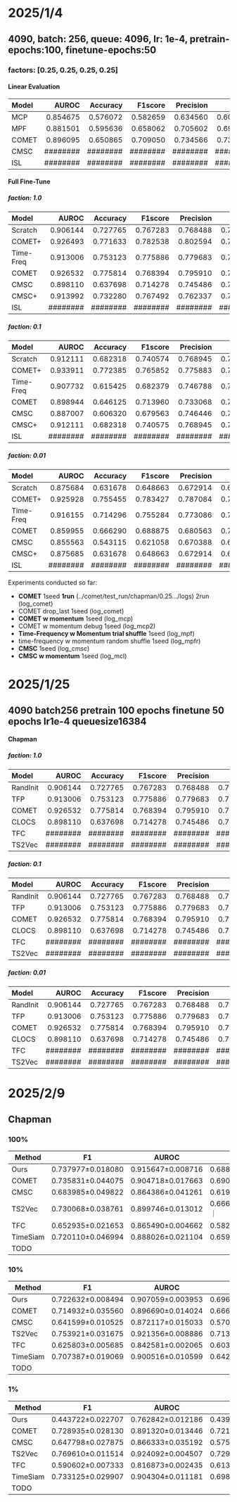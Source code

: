 # 2025/1/4

## 4090, batch: 256, queue: 4096, lr: 1e-4, pretrain-epochs:100, finetune-epochs:50

### factors: [0.25, 0.25, 0.25, 0.25]

#### Linear Evaluation

| Model     | AUROC     | Accuracy  | F1score   | Precision | Recall    | AUPRC     |
|:----------|----------:|----------:|----------:|----------:|----------:|----------:|
| MCP       | 0.854675  | 0.576072  | 0.582659  | 0.634560  | 0.603268  | 0.676467  |
| MPF       | 0.881501  | 0.595636  | 0.658062  | 0.705602  | 0.695628  | 0.748562  |
| COMET     | 0.896095  | 0.650865  | 0.709050  | 0.734566  | 0.731920  | 0.771784  |
| CMSC      | ########  | ########  | ########  | ########  | ########  | #######   |
| ISL       | ########  | ########  | ########  | ########  | ########  | #######   |

#### Full Fine-Tune

##### faction: 1.0

| Model     | AUROC     | Accuracy  | F1score   | Precision | Recall    | AUPRC     |
|:----------|----------:|----------:|----------:|----------:|----------:|----------:|
| Scratch   | 0.906144  | 0.727765  | 0.767283  | 0.768488  | 0.767514  | 0.805540  |
| COMET+    | 0.926493  | 0.771633  | 0.782538  | 0.802594  | 0.785412  | 0.849381  |
| Time-Freq | 0.913006  | 0.753123  | 0.775886  | 0.779683  | 0.778660  | 0.818178  |
| COMET     | 0.926532  | 0.775814  | 0.768394  | 0.795910  | 0.784722  | 0.842812  |
| CMSC      | 0.898110  | 0.637698  | 0.714278  | 0.745486  | 0.746277  | 0.785959  |
| CMSC+     | 0.913992  | 0.732280  | 0.767492  | 0.762337  | 0.773231  | 0.817240  |
| ISL       | ########  | ########  | ########  | ########  | ########  | #######   |

##### faction: 0.1

| Model     | AUROC     | Accuracy  | F1score   | Precision | Recall    | AUPRC     |
|:----------|----------:|----------:|----------:|----------:|----------:|----------:|
| Scratch   | 0.912111  | 0.682318  | 0.740574  | 0.768945  | 0.753417  | 0.816443  |
| COMET+    | 0.933911  | 0.772385  | 0.765852  | 0.775883  | 0.778137  | 0.845581  |
| Time-Freq | 0.907732  | 0.615425  | 0.682379  | 0.746788  | 0.722370  | 0.797198  |
| COMET     | 0.898944  | 0.646125  | 0.713960  | 0.733068  | 0.740235  | 0.776362  |
| CMSC      | 0.887007  | 0.606320  | 0.679563  | 0.746446  | 0.733217  | 0.761602  |
| CMSC+     | 0.912111  | 0.682318  | 0.740575  | 0.768945  | 0.753417  | 0.816443  |
| ISL       | ########  | ########  | ########  | ########  | ########  | #######   |

##### faction: 0.01

| Model     | AUROC     | Accuracy  | F1score   | Precision | Recall    | AUPRC     |
|:----------|----------:|----------:|----------:|----------:|----------:|----------:|
| Scratch   | 0.875684  | 0.631678  | 0.648663  | 0.672914  | 0.662661  | 0.714983  |
| COMET+    | 0.925928  | 0.755455  | 0.783427  | 0.787084  | 0.787112  | 0.824541  |
| Time-Freq | 0.916155  | 0.714296  | 0.755284  | 0.773086  | 0.757394  | 0.814523  |
| COMET     | 0.859955  | 0.666290  | 0.688875  | 0.680563  | 0.700259  | 0.720004  |
| CMSC      | 0.855563  | 0.543115  | 0.621058  | 0.670388  | 0.672959  | 0.713244  |
| CMSC+     | 0.875685  | 0.631678  | 0.648663  | 0.672914  | 0.662661  | 0.714983  |
| ISL       | ########  | ########  | ########  | ########  | ########  | #######   |

Experiments conducted so far:
- **COMET** 1seed **1run** (../comet/test_run/chapman/0.25.../logs) 2run (log_comet)
- COMET drop_last 1seed (log_comet)
- **COMET w momentum** 1seed (log_mcp)
- COMET w momentum debug 1seed (log_mcp2)
- **Time-Frequency w Momentum trial shuffle** 1seed (log_mpf)
- time-frequency w momentum random shuffle 1seed (log_mpfr)
- **CMSC** 1seed (log_cmsc)
- **CMSC w momentum** 1seed (log_mcl)

# 2025/1/25

## 4090 batch256 pretrain 100 epochs finetune 50 epochs lr1e-4 queuesize16384

#### Chapman

##### faction: 1.0

| Model     | AUROC     | Accuracy  | F1score   | Precision | Recall    | AUPRC     |
|:----------|----------:|----------:|----------:|----------:|----------:|----------:|
| RandInit  | 0.906144  | 0.727765  | 0.767283  | 0.768488  | 0.767514  | 0.805540  |
| TFP       | 0.913006  | 0.753123  | 0.775886  | 0.779683  | 0.778660  | 0.818178  |
| COMET     | 0.926532  | 0.775814  | 0.768394  | 0.795910  | 0.784722  | 0.842812  |
| CLOCS     | 0.898110  | 0.637698  | 0.714278  | 0.745486  | 0.746277  | 0.785959  |
| TFC       | ########  | ########  | ########  | ########  | ########  | #######   |
| TS2Vec    | ########  | ########  | ########  | ########  | ########  | #######   |

##### faction: 0.1

| Model     | AUROC     | Accuracy  | F1score   | Precision | Recall    | AUPRC     |
|:----------|----------:|----------:|----------:|----------:|----------:|----------:|
| RandInit  | 0.906144  | 0.727765  | 0.767283  | 0.768488  | 0.767514  | 0.805540  |
| TFP       | 0.913006  | 0.753123  | 0.775886  | 0.779683  | 0.778660  | 0.818178  |
| COMET     | 0.926532  | 0.775814  | 0.768394  | 0.795910  | 0.784722  | 0.842812  |
| CLOCS     | 0.898110  | 0.637698  | 0.714278  | 0.745486  | 0.746277  | 0.785959  |
| TFC       | ########  | ########  | ########  | ########  | ########  | #######   |
| TS2Vec    | ########  | ########  | ########  | ########  | ########  | #######   |

##### faction: 0.01

| Model     | AUROC     | Accuracy  | F1score   | Precision | Recall    | AUPRC     |
|:----------|----------:|----------:|----------:|----------:|----------:|----------:|
| RandInit  | 0.906144  | 0.727765  | 0.767283  | 0.768488  | 0.767514  | 0.805540  |
| TFP       | 0.913006  | 0.753123  | 0.775886  | 0.779683  | 0.778660  | 0.818178  |
| COMET     | 0.926532  | 0.775814  | 0.768394  | 0.795910  | 0.784722  | 0.842812  |
| CLOCS     | 0.898110  | 0.637698  | 0.714278  | 0.745486  | 0.746277  | 0.785959  |
| TFC       | ########  | ########  | ########  | ########  | ########  | #######   |
| TS2Vec    | ########  | ########  | ########  | ########  | ########  | #######   |

# 2025/2/9

## Chapman

### 100%

| Method   | F1              | AUROC           | ACC             |
|----------|-----------------|-----------------|-----------------|
| Ours     |0.737977±0.018080|0.915647±0.008716|0.688518±0.045793|
| COMET    |0.735831±0.044075|0.904718±0.017663|0.690534±0.077640|
| CMSC     |0.683985±0.049822|0.864386±0.041261|0.619398±0.055824|
| TS2Vec   |0.730068±0.038761|0.899746±0.013012|0.666746±0.051525｜
| TFC      |0.652935±0.021653|0.865490±0.004662|0.582408±0.022004|
| TimeSiam |0.720110±0.046994|0.888026±0.021104|0.659970±0.058050|
| TODO     |                 |                 |                 |

### 10%

| Method   | F1              | AUROC           | ACC             |
|----------|-----------------|-----------------|-----------------|
| Ours     |0.722632±0.008494|0.907059±0.003953|0.696644±0.008710|
| COMET    |0.714932±0.035560|0.896690±0.014024|0.666065±0.065775|
| CMSC     |0.641599±0.010525|0.872117±0.015033|0.570625±0.007935|
| TS2Vec   |0.753921±0.031675|0.921356±0.008886|0.713318±0.056172|
| TFC      |0.625803±0.005685|0.842581±0.002065|0.603642±0.010206|
| TimeSiam |0.707387±0.019069|0.900516±0.010599|0.642739±0.026978|
| TODO     |                 |                 |                 |

### 1%

| Method   | F1              | AUROC           | ACC             |
|----------|-----------------|-----------------|-----------------|
| Ours     |0.443722±0.022707|0.762842±0.012186|0.439774±0.021819|
| COMET    |0.728935±0.028130|0.891320±0.013446|0.721354±0.023617|
| CMSC     |0.647798±0.027875|0.866333±0.035192|0.575139±0.029201|
| TS2Vec   |0.769610±0.011514|0.924092±0.004507|0.729842±0.018604|
| TFC      |0.590602±0.007333|0.816873±0.002435|0.613409±0.003725|
| TimeSiam |0.733125±0.029907|0.904304±0.011181|0.698224±0.042799|
| TODO     |                 |                 |                 |



